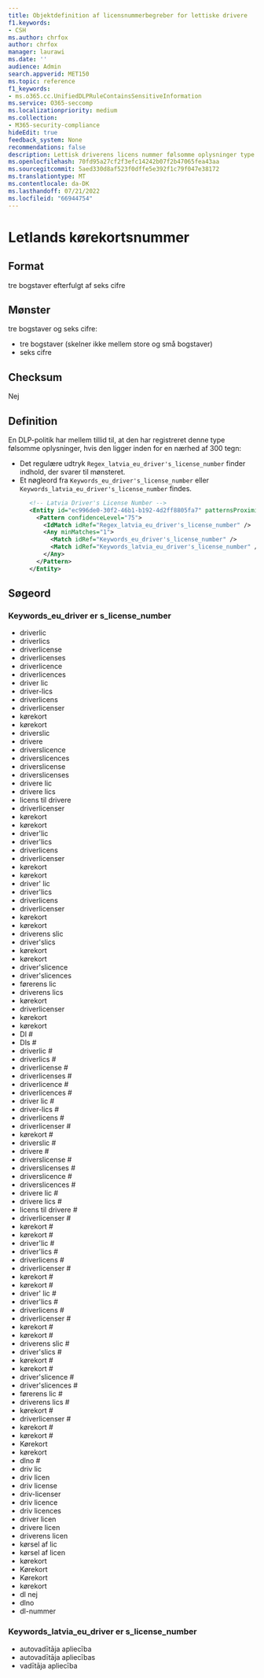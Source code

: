 ```yaml
---
title: Objektdefinition af licensnummerbegreber for lettiske drivere
f1.keywords:
- CSH
ms.author: chrfox
author: chrfox
manager: laurawi
ms.date: ''
audience: Admin
search.appverid: MET150
ms.topic: reference
f1_keywords:
- ms.o365.cc.UnifiedDLPRuleContainsSensitiveInformation
ms.service: O365-seccomp
ms.localizationpriority: medium
ms.collection:
- M365-security-compliance
hideEdit: true
feedback_system: None
recommendations: false
description: Lettisk driverens licens nummer følsomme oplysninger type enhed definition.
ms.openlocfilehash: 70fd95a27cf2f3efc14242b07f2b47065fea43aa
ms.sourcegitcommit: 5aed330d8af523f0dffe5e392f1c79f047e38172
ms.translationtype: MT
ms.contentlocale: da-DK
ms.lasthandoff: 07/21/2022
ms.locfileid: "66944754"
---
```

# <a name="latvia-drivers-license-number"></a>Letlands kørekortsnummer

## <a name="format"></a>Format

tre bogstaver efterfulgt af seks cifre

## <a name="pattern"></a>Mønster

tre bogstaver og seks cifre:

- tre bogstaver (skelner ikke mellem store og små bogstaver)
- seks cifre

## <a name="checksum"></a>Checksum

Nej

## <a name="definition"></a>Definition

En DLP-politik har mellem tillid til, at den har registreret denne type følsomme oplysninger, hvis den ligger inden for en nærhed af 300 tegn:

- Det regulære udtryk `Regex_latvia_eu_driver's_license_number` finder indhold, der svarer til mønsteret.
- Et nøgleord fra `Keywords_eu_driver's_license_number` eller `Keywords_latvia_eu_driver's_license_number` findes.

```xml
      <!-- Latvia Driver's License Number -->
      <Entity id="ec996de0-30f2-46b1-b192-4d2ff8805fa7" patternsProximity="300" recommendedConfidence="75">
        <Pattern confidenceLevel="75">
          <IdMatch idRef="Regex_latvia_eu_driver's_license_number" />
          <Any minMatches="1">
            <Match idRef="Keywords_eu_driver's_license_number" />
            <Match idRef="Keywords_latvia_eu_driver's_license_number" />
          </Any>
        </Pattern>
      </Entity>
```

## <a name="keywords"></a>Søgeord

### <a name="keywords_eu_drivers_license_number"></a>Keywords_eu_driver er s_license_number

- driverlic
- driverlics
- driverlicense
- driverlicenses
- driverlicence
- driverlicences
- driver lic
- driver-lics
- driverlicens
- driverlicenser
- kørekort
- kørekort
- driverslic
- drivere
- driverslicence
- driverslicences
- driverslicense
- driverslicenses
- drivere lic
- drivere lics
- licens til drivere
- driverlicenser
- kørekort
- kørekort
- driver'lic
- driver'lics
- driverlicens
- driverlicenser
- kørekort
- kørekort
- driver' lic
- driver'lics
- driverlicens
- driverlicenser
- kørekort
- kørekort
- driverens slic
- driver'slics
- kørekort
- kørekort
- driver'slicence
- driver'slicences
- førerens lic
- driverens lics
- kørekort
- driverlicenser
- kørekort
- kørekort
- Dl #
- Dls #
- driverlic #
- driverlics #
- driverlicense #
- driverlicenses #
- driverlicence #
- driverlicences #
- driver lic #
- driver-lics #
- driverlicens #
- driverlicenser #
- kørekort #
- driverslic #
- drivere #
- driverslicense #
- driverslicenses #
- driverslicence #
- driverslicences #
- drivere lic #
- drivere lics #
- licens til drivere #
- driverlicenser #
- kørekort #
- kørekort #
- driver'lic #
- driver'lics #
- driverlicens #
- driverlicenser #
- kørekort #
- kørekort #
- driver' lic #
- driver'lics #
- driverlicens #
- driverlicenser #
- kørekort #
- kørekort #
- driverens slic #
- driver'slics #
- kørekort #
- kørekort #
- driver'slicence #
- driver'slicences #
- førerens lic #
- driverens lics #
- kørekort #
- driverlicenser #
- kørekort #
- kørekort #
- Kørekort
- kørekort
- dlno #
- driv lic
- driv licen
- driv license
- driv-licenser
- driv licence
- driv licences
- driver licen
- drivere licen
- driverens licen
- kørsel af lic
- kørsel af licen
- kørekort
- Kørekort
- Kørekort
- kørekort
- dl nej
- dlno
- dl-nummer

### <a name="keywords_latvia_eu_drivers_license_number"></a>Keywords_latvia_eu_driver er s_license_number

- autovadītāja apliecība
- autovadītāja apliecības
- vadītāja apliecība